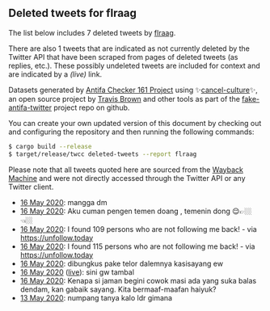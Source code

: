 ## Deleted tweets for flraag

The list below includes 7 deleted tweets by
[flraag](https://twitter.com/flraag).

There are also 1 tweets that are indicated as not currently
deleted by the Twitter API that have been scraped from pages of deleted tweets (as replies, etc.).
These possibly undeleted tweets are included for context and are indicated by a _(live)_ link.


Datasets generated by [Antifa Checker 161 Project](https://twitter.com/antifacheck161) using ✨[cancel-culture](https://github.com/travisbrown/cancel-culture)✨, an open source project by 
[Travis Brown](https://twitter.com/travisbrown) and other tools as part of the 
[fake-antifa-twitter](https://github.com/antifacheck161/fake-antifa-twitter) project repo on github.

You can create your own updated version of this document by checking out and configuring the
repository and then running the following commands:

```bash
$ cargo build --release
$ target/release/twcc deleted-tweets --report flraag
```

Please note that all tweets quoted here are sourced from the
[Wayback Machine](https://web.archive.org) and were not directly accessed through the Twitter API or
any Twitter client.

* [16 May 2020](https://web.archive.org/web/20200516145034/https://twitter.com/flraag/status/1261663777688150022): mangga dm <!--1261663777688150022-->
* [16 May 2020](https://web.archive.org/web/20200516142236/https://twitter.com/flraag/status/1261662345119404038): Aku cuman pengen temen doang , temenin dong 😌👉🏼👈🏼 <!--1261662345119404038-->
* [16 May 2020](https://web.archive.org/web/20200516140949/https://twitter.com/flraag/status/1261658149372571649): I found 109 persons who are not following me back! -  via https://unfollow.today <!--1261658149372571649-->
* [16 May 2020](https://web.archive.org/web/20200516140757/https://twitter.com/flraag/status/1261657523095920640): I found 115 persons who are not following me back! -  via https://unfollow.today <!--1261657523095920640-->
* [16 May 2020](https://web.archive.org/web/20200516123333/https://twitter.com/flraag/status/1261632621869580290): dibungkus pake telor dalemnya kasisayang ew <!--1261632621869580290-->
* [16 May 2020](https://web.archive.org/web/20200516123333/https://twitter.com/flraag/status/1261632621869580290) ([live](https://twitter.com/flraag/status/1261632139604291584)): sini gw tambal <!--1261632139604291584-->
* [16 May 2020](https://web.archive.org/web/20200516055541/https://twitter.com/flraag/status/1261532589786988544): Kenapa si jaman begini cowok masi ada yang suka balas dendam, kan gabaik sayang. Kita bermaaf-maafan haiyuk? <!--1261532589786988544-->
* [13 May 2020](https://web.archive.org/web/20200514091728/https://twitter.com/flraag/status/1260596325617299457): numpang tanya kalo ldr gimana <!--1260596325617299457-->
